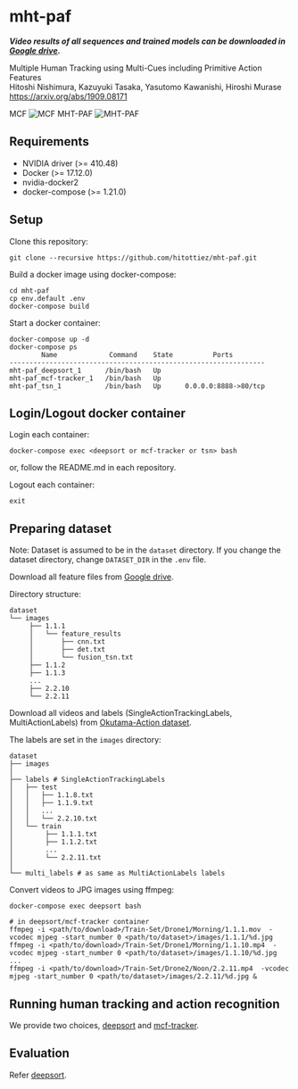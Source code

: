 # mht-paf
***Video results of all sequences and trained models can be downloaded in [Google drive](https://drive.google.com/open?id=1udPbQyfa8DSMYQARuZQfRng4g_UArVhC).***

Multiple Human Tracking using Multi-Cues including Primitive Action Features  
Hitoshi Nishimura, Kazuyuki Tasaka, Yasutomo Kawanishi, Hiroshi Murase  
https://arxiv.org/abs/1909.08171

MCF
![MCF](https://github.com/hitottiez/mht-paf/blob/master/docs/without.gif)
MHT-PAF
![MHT-PAF](https://github.com/hitottiez/mht-paf/blob/master/docs/with.gif)

## Requirements
- NVIDIA driver (>= 410.48)
- Docker (>= 17.12.0)
- nvidia-docker2
- docker-compose (>= 1.21.0)

## Setup
Clone this repository:
```
git clone --recursive https://github.com/hitottiez/mht-paf.git
```

Build a docker image using docker-compose:
```
cd mht-paf
cp env.default .env
docker-compose build
```

Start a docker container:
```
docker-compose up -d
docker-compose ps
        Name             Command    State          Ports        
----------------------------------------------------------------
mht-paf_deepsort_1      /bin/bash   Up                          
mht-paf_mcf-tracker_1   /bin/bash   Up                          
mht-paf_tsn_1           /bin/bash   Up      0.0.0.0:8888->80/tcp
```

## Login/Logout docker container
Login each container:
```
docker-compose exec <deepsort or mcf-tracker or tsn> bash
```
or, follow the README.md in each repository.

Logout each container:
```
exit
```

## Preparing dataset
Note: Dataset is assumed to be in the `dataset` directory.
If you change the dataset directory, change `DATASET_DIR` in the `.env` file.

Download all feature files from [Google drive](https://drive.google.com/open?id=1udPbQyfa8DSMYQARuZQfRng4g_UArVhC).

Directory structure:
```
dataset
└── images
     ├── 1.1.1
     │   └── feature_results
     │       ├── cnn.txt
     │       ├── det.txt
     │       └── fusion_tsn.txt
     ├── 1.1.2
     ├── 1.1.3
     ...
     ├── 2.2.10
     └── 2.2.11
```

Download all videos and labels (SingleActionTrackingLabels, MultiActionLabels) from [Okutama-Action dataset](https://github.com/miquelmarti/Okutama-Action).

The labels are set in the `images` directory:
```
dataset
├── images
│
├── labels # SingleActionTrackingLabels
│   ├── test
│   │   ├── 1.1.8.txt
│   │   ├── 1.1.9.txt
│   │   ...
│   │   └── 2.2.10.txt
│   └── train
│        ├── 1.1.1.txt
│        ├── 1.1.2.txt
│        ...
│        └── 2.2.11.txt
│
└── multi_labels # as same as MultiActionLabels labels
```

Convert videos to JPG images using ffmpeg:
```
docker-compose exec deepsort bash

# in deepsort/mcf-tracker container
ffmpeg -i <path/to/download>/Train-Set/Drone1/Morning/1.1.1.mov  -vcodec mjpeg -start_number 0 <path/to/dataset>/images/1.1.1/%d.jpg
ffmpeg -i <path/to/download>/Train-Set/Drone1/Morning/1.1.10.mp4  -vcodec mjpeg -start_number 0 <path/to/dataset>/images/1.1.10/%d.jpg
...
ffmpeg -i <path/to/download>/Train-Set/Drone2/Noon/2.2.11.mp4  -vcodec mjpeg -start_number 0 <path/to/dataset>/images/2.2.11/%d.jpg &
```

## Running human tracking and action recognition
We provide two choices, [deepsort](https://github.com/hitottiez/deepsort) and [mcf-tracker](https://github.com/hitottiez/mcf-tracker).

## Evaluation
Refer [deepsort](https://github.com/hitottiez/deepsort).
